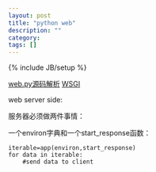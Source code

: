 ```yaml
---
layout: post
title: "python web"
description: ""
category: 
tags: []
---
```

{% include JB/setup %}

[web.py源码解析](http://www.myexception.cn/perl-python/1351788.html)
[WSGI](http://ivory.idyll.org/articles/wsgi-intro/what-is-wsgi.html)

web server side:

服务器必须做两件事情：

一个environ字典和一个start_response函数：

    iterable=app(environ,start_response)
    for data in iterable:
        #send data to client
        
        
       

